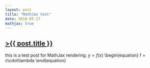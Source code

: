 ```yaml
---
layout: post
title: "MathJax test"
date: 2018-05-17
mathjax: true
---
```


## [>{{ post.title }}](https://caesoma.github.io/archive/standalone/2000-00-00)

this is a test post for MathJax rendering: $y = f(x)$
\\begin{equation}
    f = c\cdot\lambda
\\end{equation}

<!-- [//]: # (comment) -->

<!-- `-- caetano, {{ page.date | date: "%Y-%m-%d" }}` -->

